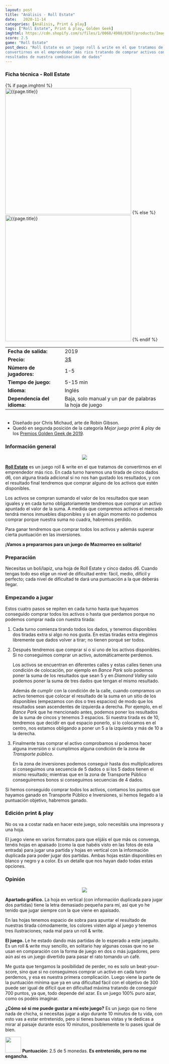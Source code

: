 ```yaml
---
layout: post
title: "Análisis - Roll Estate"
date:   2020-11-14
categories: [Análisis, Print & play]
tags: ["Roll Estate", Print & play, Golden Geek]
imghtml: https://cdn.shopify.com/s/files/1/0068/4988/8367/products/ImageTemplate_RollEstate0_540x.jpg
score: 2.5
game: "Roll Estate"
post_desc: "Roll Estate es un juego roll & write en el que tratamos de
convertirnos en el emprendedor más rico tratando de comprar activos con los 
resultados de nuestra combinación de dados"
---
```


<div class="panel panel-primary">
    <div class="panel-heading">
<h3 class="panel-title">Ficha técnica - Roll Estate</h3>
    </div>
    <div class="panel-body">
        <div class="col-md-6 post-img">
	    {% if page.imghtml %}
            <img width="400" src="{{page.imghtml}}"
                alt="{{page.title}}">
            {% else %}
            <img width="400" src="{{site.baseurl}}/images/{{page.img}}"
                alt="{{page.title}}">
            {% endif %}
        </div>
        <div class="col-md-6">
        <table class="table table-striped table-hover">
            <tr><td class="text-left"><strong>Fecha de salida:</strong></td><td class="text-left">2019</td></tr>
            <tr><td class="text-left"><strong>Precio:</strong></td><td
            class="text-left"><a
            href="https://www.pnparcade.com/products/roll-estate?_pos=1&_sid=c1ffaa20c&_ss=r">3$</a></td></tr>
            <tr><td class="text-left"><strong>Número de jugadores:</strong></td><td class="text-left">1-5</td></tr>
            <tr><td class="text-left"><strong>Tiempo de juego:</strong></td><td class="text-left">5-15 min</td></tr>
            <tr><td class="text-left"><strong>Idioma:</strong></td><td class="text-left">Inglés</td></tr>
            <tr><td class="text-left"><strong>Dependencia del
            idioma:</strong></td><td class="text-left">Baja, solo manual y un
            par de palabras la hoja de juego</td></tr>
         </table>
        </div>
        <div class="col-md-12"></div>
        <div class="col-md-12">
         <ul>
             <br>
             <li>Diseñado por Chris Michaud, arte de Robin Gibson.</li>
             <li>Quedó en segunda posición de la categoría <i>Mejor juego print
             & play</i> de los <a
             href="{{site.baseurl}}/2020/04/30/noticias-golden-geek-awards-2019/">Premios
             Golden Geek de 2019</a>.</li>
         </ul>
     </div>
    </div>
</div>

### Información general

<p align="center"><img src="https://live.staticflickr.com/65535/50601187327_982327a66f_h.jpg"></p>
<p align="center"><small></small></p>

**[Roll Estate](https://boardgamegeek.com/boardgame/290982/roll-estate)** es un
juego roll & write en el que tratamos de convertirnos en el emprendedor más
rico. En cada turno haremos una tirada de cinco dados d6, con alguna tirada
adicional si no nos han gustado los resultados, y con el resultado final 
tendremos que comprar alguno de los activos que estén disponibles.

Los activos se compran sumando el valor de los resultados que sean iguales y en
cada turno obligatoriamente tendremos que comprar un activo apuntado el valor
de la suma. A medida que compremos activos el mercado tendrá menos inmuebles
disponibles y si en algún momento no podemos comprar porque nuestra suma no
cuadra, habremos perdido.

Para ganar tendremos que comprar todos los activos y además superar cierta
puntuación en las inversiones.

**¡Vamos a prepararnos para un juego de Mazmorreo en solitario!**

### Preparación

Necesitas un boli/lapiz, una hoja de Roll Estate y cinco dados d6. Cuando
tengas todo eso elige un nivel de dificultad entre: fácil, medio, difícil y
perfecto; cada nivel de dificultad te dará una puntuación a la que deberás
llegar.

### Empezando a jugar

Estos cuatro pasos se repiten en cada turno hasta que hayamos conseguido
comprar todos los activos o hasta que perdamos porque no podemos comprar nada
con nuestra tirada:

1. Cada turno comienza tirando todos los dados, y tenemos disponibles dos
   tiradas extra si algo no nos gusta. En estas tiradas extra elegimos
   libremente que dados volver a tirar; no tienen porqué ser todos.

2. Después tendremos que comprar sí o sí uno de los activos disponibles. Si no
   conseguimos comprar un activo, automáticamente perdemos.
   
   Los
   activos se encuentran en diferentes calles y estas calles tienen una
   condición de colocación, por ejemplo en *Bance Park* solo podemos poner la
   suma de los resultados que sean 5 y en *Diamond Valley* solo podemos poner
   la suma de tres dados que tengan el mismo resultado.
   
   Además de cumplir con la condición de la calle, cuando compramos un activo
   tenemos que colocar el resultado de la suma en un sitio de los disponibles
   (empezamos con dos o tres espacios) de modo que los resultados sean
   ascendentes de izquierda a derecha. Por ejemplo, en el *Bance Park* que he
   mencionado antes, podemos  poner los resultados de la suma de cincos y
   tenemos 3 espacios. Si nuestra tirada es de 10, tendremos que decidir en qué
   espacio ponerlo, si lo colocamos en el centro, nos estamos obligando a poner
   un 5 a la izquierda y más de 10 a la derecha.
   
3. Finalmente tras comprar el activo comprobamos si podemos hacer alguna
   inversión o si cumplimos alguna condición de la zona de *Transporte
   público*.
   
   En la zona de inversiones podemos conseguir hasta dos multiplicadores si
   conseguimos una secuencia de 5 dados o si los 5 dados tienen el mismo
   resultado; mientras que en la zona de Transporte Público conseguiremos bonos
   si conseguimos secuencias de 4 dados.

Si hemos conseguido comprar todos los activos, contamos los puntos que hayamos
ganado en Transporte Público e Inversiones, si hemos llegado a la puntuación
objetivo, habremos ganado.

### Edición print & play

No os va a costar nada en hacer este juego, solo necesitáis una impresora y una
hoja.

El juego viene en varios formatos para que elijáis el que más os
convenga, tenéis hojas en apaisado (como la que habéis visto en las fotos de
esta entrada) para jugar una partida y hojas en vertical con la información
duplicada para poder jugar dos partidas. Ambas hojas están disponibles en
blanco y negro y a color. Es un detalle que nos hayan dado todas estas
opciones.

### Opinión

<p align="center"><img src="https://live.staticflickr.com/65535/50601187247_e76dfa449e_h.jpg"></p>
<p align="center"><small></small></p>

**Apartado gráfico.** La hoja en vertical (con información duplicada para jugar
dos partidas) tiene la letra demasiado pequeña para mí, así que yo he tenido
que jugar siempre con la que viene en apaisado.

En las hojas tenemos espacio de sobra para apuntar el resultado de nuestras
tirada cómodamente, los colores visten algo al juego y tenemos tres
ilustraciones; nada mal para un roll & write.

**El juego.** Le he estado dando más partidas de lo esperado a este
jueguito. Es un roll & write muy sencillo, en solitario hay algunas cosas que
no se usan en comparación con la forma de juego en dos o más jugadores, pero
aún así es un juego divertido para pasar el rato tomando un café. 

Me gusta que tengamos la posibilidad de perder, no es solo un beat-your-score,
sino que si no conseguimos comprar un activo en cada turno perdemos, y
esa es nuestra primera complicación. Luego viene la parte de la puntuación
mínima que ya en una dificultad fácil con el objetivo de 300 puede ser igual de
difícil que en dificultad máxima tratando de conseguir 700 puntos, ya que, todo
depende del azar. Es un juego 100% puro azar, como os podéis imaginar.

**¿Cómo sé si me puede gustar a mí este juego?** Es un juego que no tiene nada
de chicha, si necesitas jugar a algo durante 10 minutos de tu vida, con esto
vas a estar entretenido, pero si tienes buenas vistas y te dedicas a mirar al
paisaje durante esos 10 minutos, posiblemente te lo pases igual de bien.

<img width="50" height="50" src="{{site.baseurl}}/favicon.ico"> **Puntuación:**
 2.5 de 5 monedas. **Es entretenido, pero no me engancha.** 

